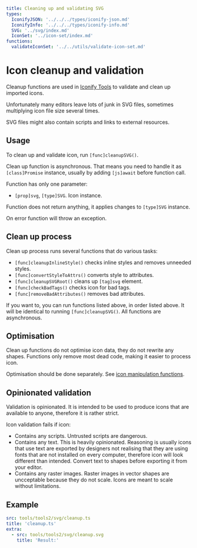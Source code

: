 ```yaml
title: Cleaning up and validating SVG
types:
  IconifyJSON: '../../../types/iconify-json.md'
  IconifyInfo: '../../../types/iconify-info.md'
  SVG: '../svg/index.md'
  IconSet: '../icon-set/index.md'
functions:
  validateIconSet: '../../utils/validate-icon-set.md'
```

# Icon cleanup and validation

Cleanup functions are used in [Iconify Tools](../index.md) to validate and clean up imported icons.

Unfortunately many editors leave lots of junk in SVG files, sometimes multiplying icon file size several times.

SVG files might also contain scripts and links to external resources.

## Usage

To clean up and validate icon, run `[func]cleanupSVG()`.

Clean up function is asynchronous. That means you need to handle it as `[class]Promise` instance, usually by adding `[js]await` before function call.

Function has only one parameter:

- `[prop]svg`, `[type]SVG`. Icon instance.

Function does not return anything, it applies changes to `[type]SVG` instance.

On error function will throw an exception.

## Clean up process

Clean up process runs several functions that do various tasks:

- `[func]cleanupInlineStyle()` checks inline styles and removes unneeded styles.
- `[func]convertStyleToAttrs()` converts style to attributes.
- `[func]cleanupSVGRoot()` cleans up `[tag]svg` element.
- `[func]checkBadTags()` checks icon for bad tags.
- `[func]removeBadAttributes()` removes bad attributes.

If you want to, you can run functions listed above, in order listed above. It will be identical to running `[func]cleanupSVG()`. All functions are asynchronous.

## Optimisation

Clean up functions do not optimise icon data, they do not rewrite any shapes. Functions only remove most dead code, making it easier to process icon.

Optimisation should be done separately. See [icon manipulation functions](../icon/index.md).

## Opinionated validation

Validation is opinionated. It is intended to be used to produce icons that are available to anyone, therefore it is rather strict.

Icon validation fails if icon:

- Contains any scripts. Untrusted scripts are dangerous.
- Contains any text. This is heavily opinionated. Reasoning is usually icons that use text are exported by designers not realising that they are using fonts that are not installed on every computer, therefore icon will look different than intended. Convert text to shapes before exporting it from your editor.
- Contains any raster images. Raster images in vector shapes are uncceptable because they do not scale. Icons are meant to scale without limitations.

## Example

```yaml
src: tools/tools2/svg/cleanup.ts
title: 'cleanup.ts'
extra:
  - src: tools/tools2/svg/cleanup.svg
    title: 'Result:'
```
